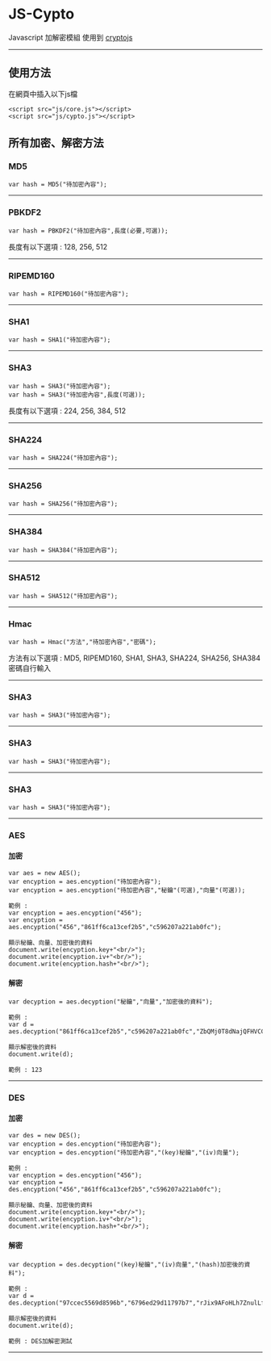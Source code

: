 # JS-Cypto
Javascript 加解密模組 使用到 [cryptojs](https://code.google.com/archive/p/crypto-js/)

***
## 使用方法
在網頁中插入以下js檔

    <script src="js/core.js"></script>
    <script src="js/cypto.js"></script>

## 所有加密、解密方法
### MD5
    var hash = MD5("待加密內容");
***
### PBKDF2
    var hash = PBKDF2("待加密內容",長度(必要,可選));
長度有以下選項 : 128, 256, 512
***
### RIPEMD160
    var hash = RIPEMD160("待加密內容");
***
### SHA1
    var hash = SHA1("待加密內容");
***
### SHA3
    var hash = SHA3("待加密內容");
    var hash = SHA3("待加密內容",長度(可選));
長度有以下選項 : 224, 256, 384, 512
***
### SHA224
    var hash = SHA224("待加密內容");
***
### SHA256
    var hash = SHA256("待加密內容");
***
### SHA384
    var hash = SHA384("待加密內容");
***
### SHA512
    var hash = SHA512("待加密內容");
***
### Hmac
    var hash = Hmac("方法","待加密內容","密碼");
方法有以下選項 : MD5, RIPEMD160, SHA1, SHA3, SHA224, SHA256, SHA384
密碼自行輸入
***
### SHA3
    var hash = SHA3("待加密內容");
***
### SHA3
    var hash = SHA3("待加密內容");
***
### SHA3
    var hash = SHA3("待加密內容");
***
### AES
#### 加密
    var aes = new AES();
    var encyption = aes.encyption("待加密內容");
    var encyption = aes.encyption("待加密內容","秘鑰"(可選),"向量"(可選));
    
    範例 : 
    var encyption = aes.encyption("456");
    var encyption = aes.encyption("456","861ff6ca13cef2b5","c596207a221ab0fc");
    
    顯示秘鑰、向量、加密後的資料
    document.write(encyption.key+"<br/>");
    document.write(encyption.iv+"<br/>");
    document.write(encyption.hash+"<br/>");
#### 解密
    var decyption = aes.decyption("秘鑰","向量","加密後的資料");
    
    範例 : 
    var d = aes.decyption("861ff6ca13cef2b5","c596207a221ab0fc","ZbQMj0T8dNajQFHVCCXN7A==");
    
    顯示解密後的資料
    document.write(d);
    
    範例 : 123
***
### DES
#### 加密
    var des = new DES();
    var encyption = des.encyption("待加密內容");
    var encyption = des.encyption("待加密內容","(key)秘鑰","(iv)向量");
    
    範例 : 
    var encyption = des.encyption("456");
    var encyption = des.encyption("456","861ff6ca13cef2b5","c596207a221ab0fc");
    
    顯示秘鑰、向量、加密後的資料
    document.write(encyption.key+"<br/>");
    document.write(encyption.iv+"<br/>");
    document.write(encyption.hash+"<br/>");
#### 解密
    var decyption = des.decyption("(key)秘鑰","(iv)向量","(hash)加密後的資料");
    
    範例 : 
    var d = des.decyption("97ccec5569d8596b","6796ed29d11797b7","rJix9AFoHLh7ZnulLfcujYAkZUIaKw4LDEd97A68zoA=");
    
    顯示解密後的資料
    document.write(d);
    
    範例 : DES加解密測試
***

